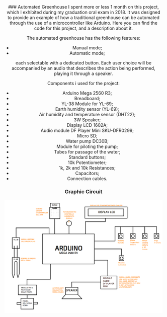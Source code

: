 <div align="center">
### Automated Greenhouse
I spent more or less 1 month on this project, which I exhibited during my graduation oral exam in 2018. It was designed to provide an example of how a traditional greenhouse can be automated through the use of a microcontroller like Arduino.
Here you can find the code for this project, and a description about it.

The automated greenhouse has the following features:
- Manual mode;
- Automatic mode;

each selectable with a dedicated button.
Each user choice will be accompanied by an audio that describes the action being performed, playing it through a speaker.

Components i used for the project:
-	Arduino Mega 2560 R3;
-	Breadboard;
-	YL-38 Module for YL-69;
-	Earth humidity sensor (YL-69);
-	Air humidity and temperature sensor (DHT22);
-	3W Speaker;
-	Display LCD 1602A;
-	Audio module DF Player Mini SKU-DFR0299;
-	Micro SD;
-	Water pump DC30B;
-	Module for piloting the pump;
-	Tubes for passage of the water;
-	Standard buttons;
-	10k Potentiometer;
- 1k, 2k and 10k Resistances;
-	Capacitors;
-	Connection cables.

### Graphic Circuit
![](https://github.com/Giuseppetm/Automated_Greenhouse/blob/master/graphic_circuit.png)
